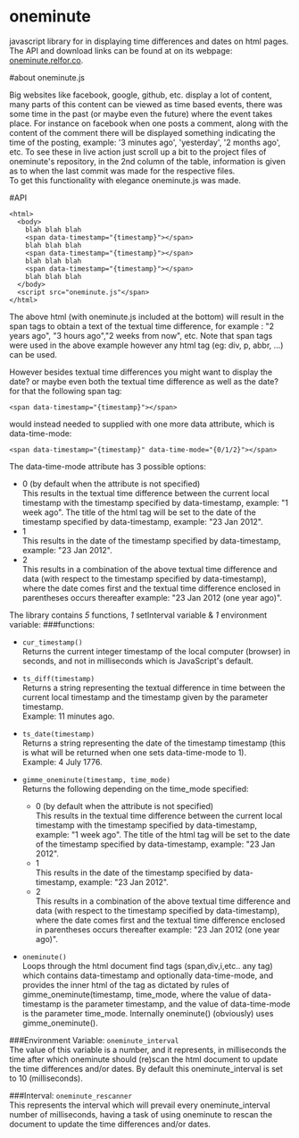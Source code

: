 oneminute
=========

javascript library for in displaying time differences and dates on html pages.
The API and download links can be found at on its webpage: [oneminute.relfor.co](http://oneminute.relfor.co).

#about oneminute.js

Big websites like facebook, google, github, etc. display a lot of content, many parts of this content can
be viewed as time based events, there was some time in the past (or maybe even the future) where
the event takes place. For instance on facebook when one posts a comment, along with the content of the comment
there will be displayed something indicating the time of the posting, example: '3 minutes ago', 'yesterday', '2 months
ago', etc. To see these in live action just scroll up a bit to the project files of oneminute's repository, in the 2nd
column of the table, information is given as to when the last commit was made for the respective files.  
To get this
functionality with elegance oneminute.js was made.

#API

    <html>
      <body>
        blah blah blah
        <span data-timestamp="{timestamp}"></span>
        blah blah blah
        <span data-timestamp="{timestamp}"></span>
        blah blah blah
        <span data-timestamp="{timestamp}"></span>
        blah blah blah
      </body>
      <script src="oneminute.js"</span>
    </html>



The above html (with oneminute.js included at the bottom) will result in the span tags to obtain a text of the textual time difference, for example : "2 years ago", "3 hours ago","2 weeks from now", etc.
Note that span tags were used in the above example however any html tag (eg: div, p, abbr, ...) can be used.  

However besides textual time differences you might want to display the date? or maybe even both the textual time difference as well as the date? for that the following span tag:  

    <span data-timestamp="{timestamp}"></span>
  
would instead needed to supplied with one more data attribute, which is data-time-mode:  

    <span data-timestamp="{timestamp}" data-time-mode="{0/1/2}"></span>

The data-time-mode attribute has 3 possible options:

- 0 (by default when the attribute is not specified)  
This results in the textual time difference between the current local timestamp with the timestamp specified by data-timestamp, example: "1 week ago". The title of the html tag will be set to the date of the timestamp specified by data-timestamp, example: "23 Jan 2012".
- 1  
This results in the date of the timestamp specified by data-timestamp, example: "23 Jan 2012".
- 2  
This results in a combination of the above textual time difference and data (with respect to the timestamp specified by data-timestamp), where the date comes first and the textual time difference enclosed in parentheses occurs thereafter example: "23 Jan 2012 (one year ago)".

The library contains *5* functions, *1* setInterval variable & *1* environment variable:
###functions:  

- `cur_timestamp()`  
  Returns the current integer timestamp of the local computer (browser) in seconds, and not in milliseconds which is JavaScript's default.
  
- `ts_diff(timestamp)`  
  Returns a string representing the textual difference in time between the current local timestamp and the timestamp given by the parameter timestamp.  
  Example: 11 minutes ago.

- `ts_date(timestamp)`  
  Returns a string representing the date of the timestamp timestamp (this is what will be returned when one sets data-time-mode to 1).  
  Example: 4 July 1776.

- `gimme_oneminute(timestamp, time_mode)`  
  Returns the following depending on the time_mode specified:
  - 0 (by default when the attribute is not specified)  
This results in the textual time difference between the current local timestamp with the timestamp specified by data-timestamp, example: "1 week ago". The title of the html tag will be set to the date of the timestamp specified by data-timestamp, example: "23 Jan 2012".
  - 1  
  This results in the date of the timestamp specified by data-timestamp, example: "23 Jan 2012".
  - 2  
  This results in a combination of the above textual time difference and data (with respect to the timestamp specified by data-timestamp), where the date comes first and the textual time difference enclosed in parentheses occurs thereafter example: "23 Jan 2012 (one year ago)".  

- `oneminute()`  
  Loops through the html document find tags (span,div,i,etc.. any tag) which contains data-timestamp and optionally data-time-mode, and provides the inner html of the tag as dictated by rules of gimme_oneminute(timestamp, time_mode, where the value of data-timestamp is the parameter timestamp, and the value of  data-time-mode is the parameter time_mode. Internally oneminute() (obviously) uses gimme_oneminute().

###Environment Variable:
`oneminute_interval`    
The value of this variable is a number, and it represents, in milliseconds the time after which
oneminute
should (re)scan the html document to update the time differences and/or dates.
By default this
oneminute_interval
is set to 10 (milliseconds). 

###Interval:
`oneminute_rescanner`  
  This represents the interval which will prevail every
  oneminute_interval
  number of milliseconds, having a task of using
  oneminute
  to rescan the document to update the time differences and/or dates.





